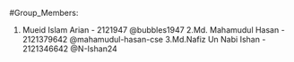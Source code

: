 #Group_Members:
1. Mueid Islam Arian - 2121947 @bubbles1947
2.Md. Mahamudul Hasan - 2121379642 @mahamudul-hasan-cse
3.Md.Nafiz Un Nabi Ishan - 2121346642 @N-Ishan24

